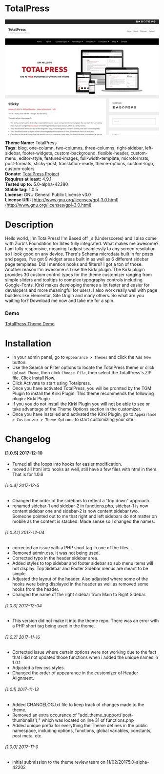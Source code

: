 # TotalPress #

[![TotalPress Screenshot](https://raw.githubusercontent.com/ThemeAwesome/TotalPress/master/screenshot.png)](https://themeawesome.com/totalpress-wordpress-foundation-theme/)

**Theme Name:** TotalPress<br />
**Tags:** blog, one-column, two-columns, three-columns, right-sidebar, left-sidebar, footer-widgets, custom-background, flexible-header, custom-menu, editor-style, featured-images, full-width-template, microformats, post-formats, sticky-post, translation-ready, theme-options, custom-logo, custom-colors<br />
**Donate:** [TotalPress Project](https://www.paypal.me/themeawesome)<br />
**Requires at least:** 4.9.1<br />
**Tested up to:** 5.0-alpha-42380<br />
**Stable tag:** 1.0.5<br />
**License:** GNU General Public License v3.0<br />
**License URI:** [http://www.gnu.org/licenses/gpl-3.0.html](http://www.gnu.org/licenses/gpl-3.0.html)<br />

Description
===
Hello world, I'm TotalPress! I'm Based off _s (Underscores) and I also come with Zurb's Foundation for Sites fully integrated. What makes me awesome? I am fully responsive, meaning I adjust seamlessly to any screen resolution so I look good on any device. There's Schema microdata built in for posts and pages, I've got 9 widget areas built in as well as 6 different sidebar page templates. Did I mention hooks and filters? I got a ton of those. Another reason I'm awesome is I use the Kirki plugin. The Kirki plugin provides 30 custom control types for the theme customizer ranging from simple sliders and tooltips to complex typography controls including Google-Fonts. Kirki makes developing themes a lot faster and easier for developers and more meaningful for users. I also work really well with page builders like Elementor, Site Origin and many others. So what are you waiting for? Download me now and take me for a spin.

### Demo ###

[TotalPress Theme Demo](https://themeawesome.com/themes/totalpress/)

Installation
===
* In your admin panel, go to `Appearance > Themes` and click the `Add New` button.
* Use the Search or Filter options to locate the TotalPress theme or click `Upload Theme`, then click `Choose File`, then select the TotalPress's ZIP file. Click Install Now.
* Click Activate to start using Totalpress.
* Once you have activated TotalPress, you will be promted by the TGM Plugin to install the Kirki Plugin: This theme recommends the following plugin: Kirki Plugin.
* If you you do not install the Kirki Plugin you will not be able to see or take advantage of the Theme Options section in the customizer.
* Once you have installed and activated the Kirki Plugin, go to `Appearance > Customizer > Theme Options` to start customizing your site.


Changelog
===

#### [1.0.5] 2017-12-10 ####

* Turned all the loops into hooks for easier modification.
* moved all html into hooks as well, still have a few files with html in them. That is for 1.0.6


###### [1.0.4] 2017-12-5 ######

* Changed the order of the sidebars to reflect a "top down" approach.
* renamed sidebar-1 and sidebar-2 in functions.php, sidebar-1 is now content sidebar one and sidebar-2 is now content sidebar two. Someone pointed out to me that right and left sidebars do not matter on mobile as the content is stacked. Made sense so I changed the names.

###### [1.0.3.1] 2017-12-04 ######

* corrected an issue with a PHP short tag in one of the files.
* Removed admin.css. It was not being used.
* Corrected typo in the header sidebar area.
* Added styles to top sidebar and footer sidebar so sub menu items will not display. Top Sidebar and Footer Sidebar menus are meant to be simple.
* Adjusted the layout of the header. Also adjusted where some of the hooks were being displayed in the header as well as removed some hooks from the header.
* Changed the name of the right sidebar from Main to Right Sidebar.

###### [1.0.3] 2017-12-04 ######

* This version did not make it into the theme repo. There was an error with a PHP short tag being used in the theme.

###### [1.0.2] 2017-11-16 ######

* Corrected issue where certain options were not working due to the fact that i did not updated those functions when i added the unique names in 1.0.1
* Adjusted a few css styles.
* Changed the order of appearance in the customizer of Header Alignment.

###### [1.0.1] 2017-11-13 ######

* Added CHANGELOG.txt file to keep track of changes made to the theme.
* Removed an extra occurance of "add_theme_support('post-thumbnails');" which was located on line 31 of functions.php
* Added unique prefix for everything the Theme defines in the public namespace, including options, functions, global variables, constants, post meta, etc.

###### [1.0.0] 2017-11-0 ######

* initial submission to the theme review team on 11/02/20175.0-alpha-42202